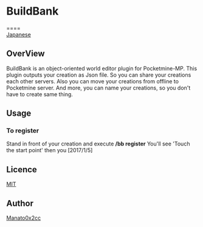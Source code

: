 # BuildBank
====  
[Japanese](https://github.com/manato0x2cc/buildbank/blob/master/README_ja.md)
## OverView  
BuildBank is an object-oriented world editor plugin for Pocketmine-MP. This plugin outputs your creation as Json file. So you can share your creations each other servers. Also you can move your creations from offline to Pocketmine server. And more, you can name your creations, so you don't have to create same thing.

## Usage  
### To register  
Stand in front of your creation and execute **/bb register**  You'll see 'Touch the start point' then you [2017/1/5]
## Licence

[MIT](https://github.com/manato0x2cc/buildbank/blob/master/LICENCE)

## Author

[Manato0x2cc](https://github.com/manato0x2cc)
